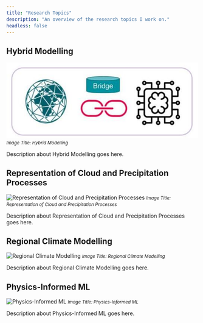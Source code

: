 ```yaml
---
title: "Research Topics"
description: "An overview of the research topics I work on."
headless: false
---
```


## Hybrid Modelling
![Hybrid Modelling](hybrid_modelling.jpg)
<small>*Image Title: Hybrid Modelling*</small>

Description about Hybrid Modelling goes here.

## Representation of Cloud and Precipitation Processes
![Representation of Cloud and Precipitation Processes](path/to/image2.jpg)
<small>*Image Title: Representation of Cloud and Precipitation Processes*</small>

Description about Representation of Cloud and Precipitation Processes goes here.

## Regional Climate Modelling
![Regional Climate Modelling](path/to/image3.jpg)
<small>*Image Title: Regional Climate Modelling*</small>

Description about Regional Climate Modelling goes here.

## Physics-Informed ML
![Physics-Informed ML](path/to/image4.jpg)
<small>*Image Title: Physics-Informed ML*</small>

Description about Physics-Informed ML goes here.